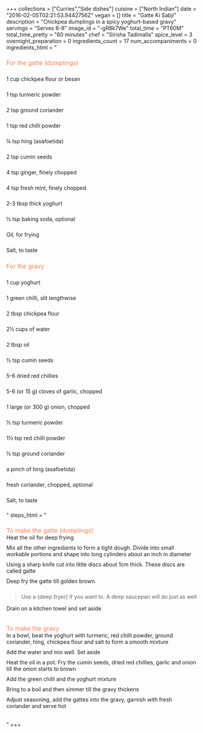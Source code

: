 +++
collections = ["Curries","Side dishes"]
cuisine = ["North Indian"]
date = "2016-02-05T02:21:53.9442756Z"
vegan = []
title = "Gatte Ki Sabji"
description = "Chickpea dumplings in a spicy yoghurt-based gravy"
servings = "Serves 6-8"
image_id = "-gR8k7We"
total_time = "PT60M"
total_time_pretty = "60 minutes"
chef = "Sirisha Tadimalla"
spice_level = 3
overnight_preparation = 0
ingredients_count = 17
num_accompaniments = 0
ingredients_html = "<ul style='padding-left: 0; list-style: none;'><li style='margin: 8px 0px;padding: 8px 0px;'><span style='font-size: medium; color: #f78153;'>For the gatte (dumplings)</span></li><li itemprop='recipeIngredient' style='margin: 8px 0px;padding: 8px 0px;'>1 cup chickpea flour or besan</li><li itemprop='recipeIngredient' style='margin: 8px 0px;padding: 8px 0px;'>1 tsp turmeric powder</li><li itemprop='recipeIngredient' style='margin: 8px 0px;padding: 8px 0px;'>2 tsp ground coriander</li><li itemprop='recipeIngredient' style='margin: 8px 0px;padding: 8px 0px;'>1 tsp red chilli powder</li><li itemprop='recipeIngredient' style='margin: 8px 0px;padding: 8px 0px;'>¼ tsp hing (asafoetida)</li><li itemprop='recipeIngredient' style='margin: 8px 0px;padding: 8px 0px;'>2 tsp cumin seeds</li><li itemprop='recipeIngredient' style='margin: 8px 0px;padding: 8px 0px;'>4 tsp ginger, finely chopped</li><li itemprop='recipeIngredient' style='margin: 8px 0px;padding: 8px 0px;'>4 tsp fresh mint, finely chopped</li><li itemprop='recipeIngredient' style='margin: 8px 0px;padding: 8px 0px;'>2-3 tbsp thick yoghurt</li><li itemprop='recipeIngredient' style='margin: 8px 0px;padding: 8px 0px;'>½ tsp baking soda, optional</li><li itemprop='recipeIngredient' style='margin: 8px 0px;padding: 8px 0px;'>Oil, for frying</li><li itemprop='recipeIngredient' style='margin: 8px 0px;padding: 8px 0px;'>Salt, to taste</li><li style='margin: 8px 0px;padding: 8px 0px;'><span style='font-size: medium; color: #f78153;'>For the gravy</span></li><li itemprop='recipeIngredient' style='margin: 8px 0px;padding: 8px 0px;'>1 cup yoghurt</li><li itemprop='recipeIngredient' style='margin: 8px 0px;padding: 8px 0px;'>1 green chilli, slit lengthwise</li><li itemprop='recipeIngredient' style='margin: 8px 0px;padding: 8px 0px;'>2 tbsp chickpea flour</li><li itemprop='recipeIngredient' style='margin: 8px 0px;padding: 8px 0px;'>2½ cups of water</li><li itemprop='recipeIngredient' style='margin: 8px 0px;padding: 8px 0px;'>2 tbsp oil</li><li itemprop='recipeIngredient' style='margin: 8px 0px;padding: 8px 0px;'>½ tsp cumin seeds</li><li itemprop='recipeIngredient' style='margin: 8px 0px;padding: 8px 0px;'>5-6 dried red chillies</li><li itemprop='recipeIngredient' style='margin: 8px 0px;padding: 8px 0px;'>5-6 (or 15 g) cloves of garlic, chopped</li><li itemprop='recipeIngredient' style='margin: 8px 0px;padding: 8px 0px;'>1 large (or 300 g) onion, chopped</li><li itemprop='recipeIngredient' style='margin: 8px 0px;padding: 8px 0px;'>½ tsp turmeric powder</li><li itemprop='recipeIngredient' style='margin: 8px 0px;padding: 8px 0px;'>1½ tsp red chilli powder</li><li itemprop='recipeIngredient' style='margin: 8px 0px;padding: 8px 0px;'>½ tsp ground coriander</li><li itemprop='recipeIngredient' style='margin: 8px 0px;padding: 8px 0px;'>a pinch of hing (asafoetida)</li><li itemprop='recipeIngredient' style='margin: 8px 0px;padding: 8px 0px;'>fresh coriander, chopped, optional</li><li itemprop='recipeIngredient' style='margin: 8px 0px;padding: 8px 0px;'>Salt, to taste</li></ul>"
steps_html = "<ol style='list-style: none inside; padding-left: 0px;'><li style='list-style: none; margin: 8px 0px;padding: 8px 0px;'><span style='font-size: medium; color: #f78153;'>To make the gatte (dumplings)</span><ol style='list-style: none inside; padding-left: 0px;'><li style='padding-bottom: 10px;'><i class='step-track-icon fa fa-square-o'></i><span class='step-text' itemprop='recipeInstructions'>Heat the oil for deep frying</span></li><li style='padding-bottom: 10px;'><i class='step-track-icon fa fa-square-o'></i><span class='step-text' itemprop='recipeInstructions'>Mix all the other ingredients to form a tight dough. Divide into small workable portions and shape into long cylinders about an inch in diameter</span></li><li style='padding-bottom: 10px;'><i class='step-track-icon fa fa-square-o'></i><span class='step-text' itemprop='recipeInstructions'>Using a sharp knife cut into little discs about 1cm thick. These discs are called gatte</span></li><li style='padding-bottom: 10px;'><i class='step-track-icon fa fa-square-o'></i><span class='step-text' itemprop='recipeInstructions'>Deep fry the gatte till golden brown</span></li><blockquote>Use a {deep fryer} if you want to. A deep saucepan will do just as well</blockquote><li style='padding-bottom: 10px;'><i class='step-track-icon fa fa-square-o'></i><span class='step-text' itemprop='recipeInstructions'>Drain on a kitchen towel and set aside</span></li></ol></li><li style='list-style: none; margin: 8px 0px;padding: 8px 0px;'><span style='font-size: medium; color: #f78153;'>To make the gravy</span><ol style='list-style: none inside; padding-left: 0px;'><li style='padding-bottom: 10px;'><i class='step-track-icon fa fa-square-o'></i><span class='step-text' itemprop='recipeInstructions'>In a bowl, beat the yoghurt with turmeric, red chilli powder, ground coriander, hing, chickpea flour and salt to form a smooth mixture</span></li><li style='padding-bottom: 10px;'><i class='step-track-icon fa fa-square-o'></i><span class='step-text' itemprop='recipeInstructions'>Add the water and mix well. Set aside</span></li><li style='padding-bottom: 10px;'><i class='step-track-icon fa fa-square-o'></i><span class='step-text' itemprop='recipeInstructions'>Heat the oil in a pot. Fry the cumin seeds, dried red chillies, garlic and onion till the onion starts to brown</span></li><li style='padding-bottom: 10px;'><i class='step-track-icon fa fa-square-o'></i><span class='step-text' itemprop='recipeInstructions'>Add the green chilli and the yoghurt mixture</span></li><li style='padding-bottom: 10px;'><i class='step-track-icon fa fa-square-o'></i><span class='step-text' itemprop='recipeInstructions'>Bring to a boil and then simmer till the gravy thickens</span></li><li style='padding-bottom: 10px;'><i class='step-track-icon fa fa-square-o'></i><span class='step-text' itemprop='recipeInstructions'>Adjust seasoning, add the gattes into the gravy, garnish with fresh coriander and serve hot</span></li></ol></li></ol>"
+++
